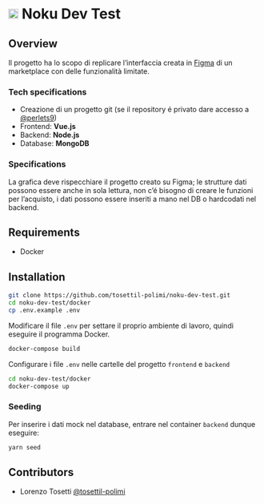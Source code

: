 # <img width=20 src="https://wallet.noku.io/app/favicon.svg"> Noku Dev Test

## Overview

Il progetto ha lo scopo di replicare l’interfaccia creata in [Figma](https://www.figma.com/file/QWCI7ctrkS33yfeiiG5Vz7/Noku-Dev-Test) di un marketplace con delle funzionalità limitate.

### Tech specifications

- Creazione di un progetto git (se il repository é privato dare accesso a [@perlets9](https://github.com/perlets9))
- Frontend: **Vue.js**
- Backend: **Node.js**
- Database: **MongoDB**

### Specifications

La grafica deve rispecchiare il progetto creato su Figma; le strutture dati possono essere anche in sola lettura, non c’é bisogno di creare le funzioni per l’acquisto, i dati possono essere inseriti a mano nel DB o hardcodati nel backend.

## Requirements

- Docker

## Installation

```sh
git clone https://github.com/tosettil-polimi/noku-dev-test.git
cd noku-dev-test/docker
cp .env.example .env 
```

Modificare il file `.env` per settare il proprio ambiente di lavoro, quindi eseguire il programma Docker.

```sh
docker-compose build
```

Configurare i file `.env` nelle cartelle del progetto `frontend` e `backend`

```sh
cd noku-dev-test/docker
docker-compose up
```

### Seeding

Per inserire i dati mock nel database, entrare nel container `backend` dunque eseguire:
```sh
yarn seed
```


## Contributors

- Lorenzo Tosetti [@tosettil-polimi](https://github.com/tosettil-polimi)

